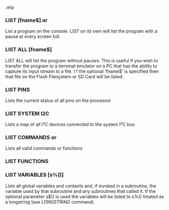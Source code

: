 .wip


### LIST [fname$] or

List a program on the console. LIST on its own will list the program with a pause at every screen full.

### LIST ALL [fname$]

LIST ALL will list the program without pauses. This is useful if you wish to transfer the program to a terminal emulator on a PC that has the ability to capture its input stream to a file. I f the optional ‘fname$’ is specified then that file on the Flash Filesystem or SD Card will be listed.

### LIST PINS

Lists the current status of all pins on the processor

### LIST SYSTEM I2C

Lists a map of all I²C devices connected to the system I²C bus

### LIST COMMANDS or

Lists all valid commands or functions

### LIST FUNCTIONS



### LIST VARIABLES [s%()]

Lists all global variables and contants and, if invoked in a subroutine, the variable used by that subroutine and any subroutines that called it. If the optional parameter s$() is used the variables will be listed to s%() treated as a longstring (see LONGSTRING command).